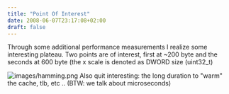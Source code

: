 ```yaml
---
title: "Point Of Interest"
date: 2008-06-07T23:17:08+02:00
draft: false
---
```


Through some additional performance measurements I realize some interesting
plateau. Two points are of interest, first at ~200 byte and the seconds at 600
byte (the x scale is denoted as DWORD size (uint32\_t)


![images/hamming.png](images/hamming.png)
Also quit interesting: the long duration to "warm" the cache, tlb, etc ..
(BTW: we talk about microseconds)



